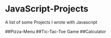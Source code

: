 # JavaScript-Projects
A list of some Projects I wrote with Javascript

##Pizza-Menu
##Tic-Tac-Toe Game
##Calculator
